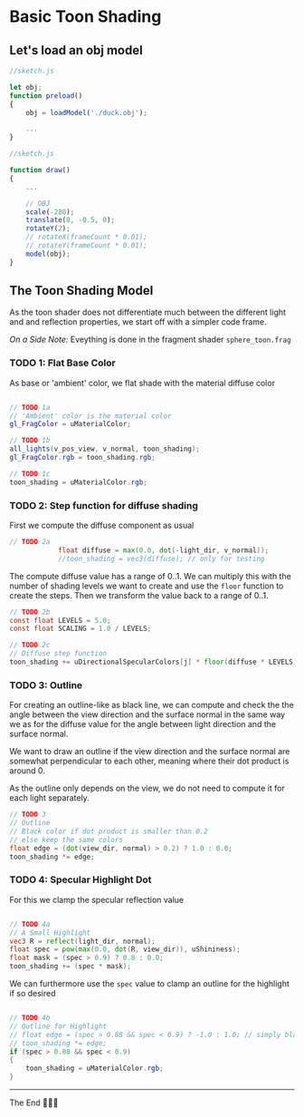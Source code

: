 # Basic Toon Shading

## Let's load an obj model

```js
//sketch.js

let obj;
function preload()
{
    obj = loadModel('./duck.obj');

    ...
}
```

```js
//sketch.js

function draw() 
{
    ...

    // OBJ
    scale(-280);
    translate(0, -0.5, 0);
    rotateY(2);
    // rotateX(frameCount * 0.01);
    // rotateY(frameCount * 0.01);
    model(obj);
}
```

## The Toon Shading Model

As the toon shader does not differentiate much between the different light and and reflection properties, we start off with a simpler code frame.

*On a Side Note:* Eveything is done in the fragment shader `sphere_toon.frag`

### TODO 1: Flat Base Color

As base or 'ambient' color, we flat shade with the material diffuse color

```glsl

// TODO 1a
// 'Ambient' color is the material color
gl_FragColor = uMaterialColor;
```

```glsl
// TODO 1b
all_lights(v_pos_view, v_normal, toon_shading);
gl_FragColor.rgb = toon_shading.rgb;
```


```glsl
// TODO 1c
toon_shading = uMaterialColor.rgb;
```

### TODO 2: Step function for diffuse shading

First we compute the diffuse component as usual

```glsl
// TODO 2a
            float diffuse = max(0.0, dot(-light_dir, v_normal));
            //toon_shading = vec3(diffuse); // only for testing
```

The compute diffuse value has a range of 0..1. We can multiply this with the number of shading levels we want to create and use the `floor` function to create the steps. Then we transform the value back to a range of 0..1.

```glsl
// TODO 2b
const float LEVELS = 5.0;
const float SCALING = 1.0 / LEVELS;
```

```glsl
// TODO 2c
// Diffuse step function
toon_shading += uDirectionalSpecularColors[j] * floor(diffuse * LEVELS) * SCALING;
```

### TODO 3: Outline

For creating an outline-like as black line, we can compute and check the the angle between the view direction and the surface normal in the same way we as for the diffuse value for the angle between light direction and the surface normal. 

We want to draw an outline if the view direction and the surface normal are somewhat perpendicular to each other, meaning where their dot product is around 0.

As the outline only depends on the view, we do not need to compute it for each light separately.

```glsl
// TODO 3
// Outline
// Black color if dot product is smaller than 0.2
// else keep the same colors
float edge = (dot(view_dir, normal) > 0.2) ? 1.0 : 0.0;
toon_shading *= edge;
```

### TODO 4: Specular Highlight Dot

For this we clamp the specular reflection value

```glsl

// TODO 4a
// A Small Highlight
vec3 R = reflect(light_dir, normal);
float spec = pow(max(0.0, dot(R, view_dir)), uShininess);
float mask = (spec > 0.9) ? 0.8 : 0.0;
toon_shading += (spec * mask);
```

We can furthermore use the `spec` value to clamp an outline for the highlight if so desired

```glsl

// TODO 4b
// Outline for Highlight
// float edge = (spec > 0.88 && spec < 0.9) ? -1.0 : 1.0; // simply black
// toon_shading *= edge;
if (spec > 0.88 && spec < 0.9)
{
    toon_shading = uMaterialColor.rgb;
}
```

---

The End 👩🏼‍🎨